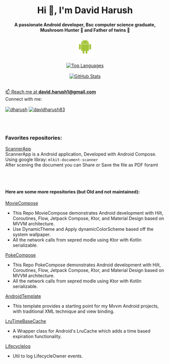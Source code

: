 

<h1 align="center">Hi 👋, I'm David Harush</h1>
<h4 align="center">A passionate Android developer, Bsc computer science graduate,<br/> Mushroom Hunter 🍄 and Father of twins  💪 </h4>
<p align="center"> <a href="https://developer.android.com" target="_blank" rel="noreferrer"> <img src="https://raw.githubusercontent.com/devicons/devicon/master/icons/android/android-original-wordmark.svg" width="60" height="60"/>
<br/>

<!-- ![android](https://img.shields.io/badge/-android-3b2e5a?&style=plastic&logo=android)
<br/>
![Java](https://img.shields.io/badge/-java-3f4441?style=plastic&logo=java)
<br/>
![Kotlin](https://img.shields.io/badge/-kotlin-006a71?style=plastic&logo=kotlin)
<br/> -->

<p align="center">
<img src="https://github-readme-stats.vercel.app/api/top-langs?username=davidHarush&show_icons=true&theme=buefy&layout=compact" alt="Top Languages">
 <br/> <br/>
<img src="https://github-readme-stats.vercel.app/api?username=davidHarush&show_icons=true&theme=buefy" alt="GitHub Stats">
<br/><br/>

<!--src="https://raw.githubusercontent.com/devicons/devicon/master/icons/android/android-original-wordmark.svg" width="60" height="60"/>
<!-- ![](https://github-profile-trophy.vercel.app/?username=davidHarush) -->


 📫 Reach me at **david.harush1@gmail.com**
<br/>Connect with me:<br/>
<p align="left">
<a href="https://linkedin.com/in/dharush" target="blank"><img align="center" src="https://raw.githubusercontent.com/rahuldkjain/github-profile-readme-generator/master/src/images/icons/Social/linked-in-alt.svg" alt="dharush" height="30" width="40" /></a>
<a href="https://fb.com/davidharush83" target="blank"><img align="center" src="https://raw.githubusercontent.com/rahuldkjain/github-profile-readme-generator/master/src/images/icons/Social/facebook.svg" alt="davidharush83" height="30" width="40" /></a>
</p>

<br/>
<br/>



###  Favorites repositories:

[ScannerApp](https://github.com/davidHarush/ScannerApp.git)
<br/>
ScannerApp is a Android application, Developed with Android Compose.
<br/>
Using google libray:  ```mlkit-document-scanner ```
<br/>
After scening the document you can Share or Save the file as PDF foramt

<br/>
<br/>

####   Here are some more repositories (but Old and not maintained):
[MovieCompose](https://github.com/davidHarush/MovieCompose)
* This Repo MovieCompose demonstrates Android development with Hilt, Coroutines, Flow, Jetpack Compose, Ktor, and Material Design based on MVVM architecture.
* Use DynamicTheme and Apply dynamicColorScheme based off the system wallpaper.
* All the network calls from sepred modle using Ktor with Kotlin serializable.

[PokeCompose](https://github.com/davidHarush/PokeCompose)

* This Repo PokeCompose demonstrates Android development with Hilt, Coroutines, Flow, Jetpack Compose, Ktor, and Material Design based on MVVM architecture.
* All the network calls from sepred modle using Ktor with Kotlin serializable.


[AndroidTemplate](https://github.com/davidHarush/AndroidTemplate)

* This template provides a starting point for my Mvvm Android projects, with traditional XML technique and view binding.

[LruTimeBaseCache](https://github.com/davidHarush/LruTimeBaseCache)

* A Wrapper class for Android's LruCache which adds a time based expiration functionality.
  
[Lifecyclelog](https://github.com/davidHarush/Lifecyclelog)

* Util to log LifecycleOwner events.

